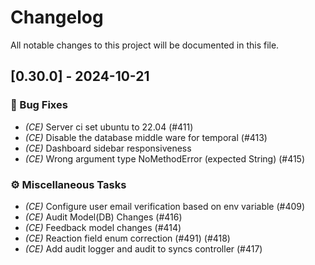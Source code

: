 # Changelog

All notable changes to this project will be documented in this file.

## [0.30.0] - 2024-10-21

### 🐛 Bug Fixes

- *(CE)* Server ci set ubuntu to 22.04 (#411)
- *(CE)* Disable the database middle ware for temporal (#413)
- *(CE)* Dashboard sidebar responsiveness
- *(CE)* Wrong argument type NoMethodError (expected String) (#415)

### ⚙️ Miscellaneous Tasks

- *(CE)* Configure user email verification based on env variable (#409)
- *(CE)* Audit Model(DB) Changes (#416)
- *(CE)* Feedback model changes (#414)
- *(CE)* Reaction field enum correction (#491) (#418)
- *(CE)* Add audit logger and audit to syncs controller (#417)

<!-- generated by git-cliff -->
